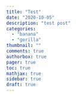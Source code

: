 ```yaml
---
title: "Test"
date: "2020-10-05"
description: "test post"
categories:
  - "banana"
  - "gorilla"
thumbnail: ""
comments: true
authorbox: true
pager: true
toc: true
mathjax: true
sidebar: true
draft: true
---
```

